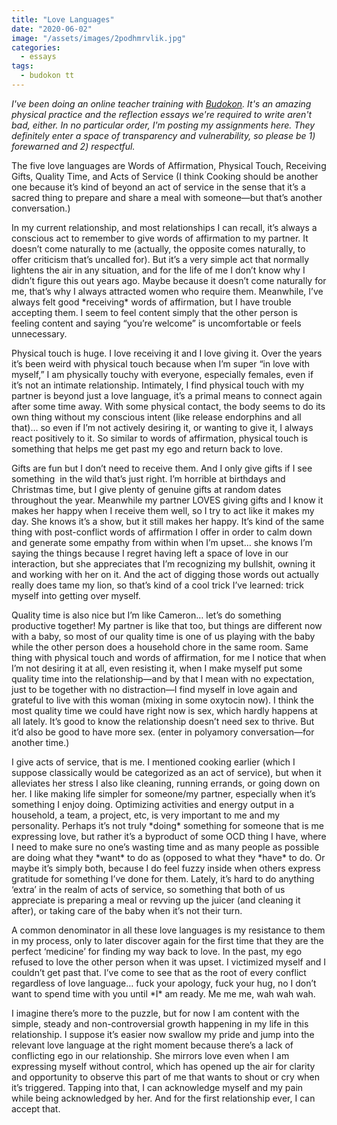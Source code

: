 ```yaml
---
title: "Love Languages"
date: "2020-06-02"
image: "/assets/images/2podhmrvlik.jpg"
categories:
  - essays
tags:
  - budokon tt
---
```


_I've been doing an online teacher training with [Budokon](https://budokon.com). It's an amazing physical practice and the reflection essays we're required to write aren't bad, either. In no particular order, I'm posting my assignments here._ _They definitely enter a space of transparency and vulnerability, so please be 1) forewarned and 2) respectful._

The five love languages are Words of Affirmation, Physical Touch, Receiving Gifts, Quality Time, and Acts of Service (I think Cooking should be another one because it’s kind of beyond an act of service in the sense that it’s a sacred thing to prepare and share a meal with someone—but that’s another conversation.)

In my current relationship, and most relationships I can recall, it’s always a conscious act to remember to give words of affirmation to my partner. It doesn’t come naturally to me (actually, the opposite comes naturally, to offer criticism that’s uncalled for). But it’s a very simple act that normally lightens the air in any situation, and for the life of me I don’t know why I didn’t figure this out years ago. Maybe because it doesn’t come naturally for me, that’s why I always attracted women who require them. Meanwhile, I’ve always felt good \*receiving\* words of affirmation, but I have trouble accepting them. I seem to feel content simply that the other person is feeling content and saying “you’re welcome” is uncomfortable or feels unnecessary. 

Physical touch is huge. I love receiving it and I love giving it. Over the years it’s been weird with physical touch because when I’m super “in love with myself,” I am physically touchy with everyone, especially females, even if it’s not an intimate relationship. Intimately, I find physical touch with my partner is beyond just a love language, it’s a primal means to connect again after some time away. With some physical contact, the body seems to do its own thing without my conscious intent (like release endorphins and all that)… so even if I’m not actively desiring it, or wanting to give it, I always react positively to it. So similar to words of affirmation, physical touch is something that helps me get past my ego and return back to love.

Gifts are fun but I don’t need to receive them. And I only give gifts if I see something  in the wild that’s just right. I’m horrible at birthdays and Christmas time, but I give plenty of genuine gifts at random dates throughout the year. Meanwhile my partner LOVES giving gifts and I know it makes her happy when I receive them well, so I try to act like it makes my day. She knows it’s a show, but it still makes her happy. It’s kind of the same thing with post-conflict words of affirmation I offer in order to calm down and generate some empathy from within when I’m upset… she knows I’m saying the things because I regret having left a space of love in our interaction, but she appreciates that I’m recognizing my bullshit, owning it and working with her on it. And the act of digging those words out actually really does tame my lion, so that’s kind of a cool trick I’ve learned: trick myself into getting over myself.

Quality time is also nice but I’m like Cameron… let’s do something productive together! My partner is like that too, but things are different now with a baby, so most of our quality time is one of us playing with the baby while the other person does a household chore in the same room. Same thing with physical touch and words of affirmation, for me I notice that when I’m not desiring it at all, even resisting it, when I make myself put some quality time into the relationship—and by that I mean with no expectation, just to be together with no distraction—I find myself in love again and grateful to live with this woman (mixing in some oxytocin now). I think the most quality time we could have right now is sex, which hardly happens at all lately. It’s good to know the relationship doesn’t need sex to thrive. But it’d also be good to have more sex. (enter in polyamory conversation—for another time.)

I give acts of service, that is me. I mentioned cooking earlier (which I suppose classically would be categorized as an act of service), but when it alleviates her stress I also like cleaning, running errands, or going down on her. I like making life simpler for someone/my partner, especially when it’s something I enjoy doing. Optimizing activities and energy output in a household, a team, a project, etc, is very important to me and my personality. Perhaps it’s not truly \*doing\* something for someone that is me expressing love, but rather it’s a byproduct of some OCD thing I have, where I need to make sure no one’s wasting time and as many people as possible are doing what they \*want\* to do as (opposed to what they \*have\* to do. Or maybe it’s simply both, because I do feel fuzzy inside when others express gratitude for something I’ve done for them. Lately, it’s hard to do anything ‘extra’ in the realm of acts of service, so something that both of us appreciate is preparing a meal or revving up the juicer (and cleaning it after), or taking care of the baby when it’s not their turn.

A common denominator in all these love languages is my resistance to them in my process, only to later discover again for the first time that they are the perfect ‘medicine’ for finding my way back to love. In the past, my ego refused to love the other person when it was upset. I victimized myself and I couldn’t get past that. I’ve come to see that as the root of every conflict regardless of love language… fuck your apology, fuck your hug, no I don’t want to spend time with you until \*I\* am ready. Me me me, wah wah wah. 

I imagine there’s more to the puzzle, but for now I am content with the simple, steady and non-controversial growth happening in my life in this relationship. I suppose it’s easier now swallow my pride and jump into the relevant love language at the right moment because there’s a lack of conflicting ego in our relationship. She mirrors love even when I am expressing myself without control, which has opened up the air for clarity and opportunity to observe this part of me that wants to shout or cry when it’s triggered. Tapping into that, I can acknowledge myself and my pain while being acknowledged by her. And for the first relationship ever, I can accept that.
